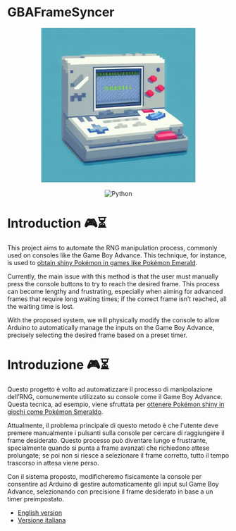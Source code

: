 # GBAFrameSyncer

<div align="center">
<img src="Images/logo.png" alt="Logo" width="350">

![Python](https://img.shields.io/badge/C++-00599C?style=flat-square&logo=C%2B%2B&logoColor=white)
</div>



# Introduction 🎮⏳
This project aims to automate the RNG manipulation process, commonly used on consoles like the Game Boy Advance. This technique, for instance, is used to [obtain shiny Pokémon in games like Pokémon Emerald](https://www.youtube.com/watch?v=pciQkasUJ7g).

Currently, the main issue with this method is that the user must manually press the console buttons to try to reach the desired frame. This process can become lengthy and frustrating, especially when aiming for advanced frames that require long waiting times; if the correct frame isn’t reached, all the waiting time is lost.

With the proposed system, we will physically modify the console to allow Arduino to automatically manage the inputs on the Game Boy Advance, precisely selecting the desired frame based on a preset timer.

# Introduzione 🎮⏳
Questo progetto è volto ad automatizzare il processo di manipolazione dell’RNG, comunemente utilizzato su console come il Game Boy Advance. Questa tecnica, ad esempio, viene sfruttata per [ottenere Pokémon shiny in giochi come Pokémon Smeraldo](https://www.youtube.com/watch?v=pciQkasUJ7g).

Attualmente, il problema principale di questo metodo è che l'utente deve premere manualmente i pulsanti sulla console per cercare di raggiungere il frame desiderato. Questo processo può diventare lungo e frustrante, specialmente quando si punta a frame avanzati che richiedono attese prolungate; se poi non si riesce a selezionare il frame corretto, tutto il tempo trascorso in attesa viene perso.

Con il sistema proposto, modificheremo fisicamente la console per consentire ad Arduino di gestire automaticamente gli input sul Game Boy Advance, selezionando con precisione il frame desiderato in base a un timer preimpostato.

- [English version](Guide/en/README.md)
- [Versione italiana](Guide/it/README.md)